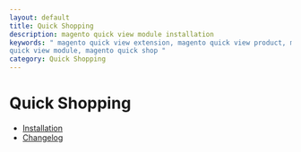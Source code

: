 ```yaml
---
layout: default
title: Quick Shopping
description: magento quick view module installation
keywords: " magento quick view extension, magento quick view product, magento
quick view module, magento quick shop "
category: Quick Shopping
---
```


# Quick Shopping

 -  [Installation](installation/)
 -  [Changelog](changelog/)
